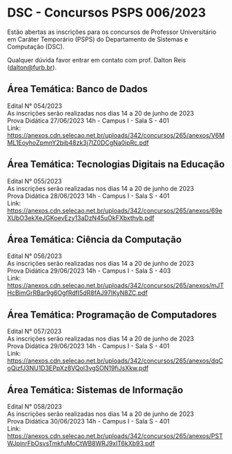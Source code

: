 # DSC - Concursos PSPS 006/2023

Estão abertas as inscrições para os concursos de Professor Universitário em Caráter Temporário (PSPS) do Departamento de Sistemas e Computação (DSC).  

Qualquer dúvida favor entrar em contato com prof. Dalton Reis (dalton@furb.br).  

## Área Temática: Banco de Dados

Edital N° 054/2023  
As inscrições serão realizadas nos dias 14 a 20 de junho de 2023  
Prova Didática 27/06/2023 14h - Campus I - Sala S - 401  
Link: <https://anexos.cdn.selecao.net.br/uploads/342/concursos/265/anexos/V6MML1EoyhoZpmnY2bib48zk3j7IZ0DCgNa0ipRc.pdf>  

## Área Temática: Tecnologias Digitais na Educação

Edital N° 055/2023  
As inscrições serão realizadas nos dias 14 a 20 de junho de 2023  
Prova Didática 28/06/2023 14h - Campus I - Sala S - 401  
Link: <https://anexos.cdn.selecao.net.br/uploads/342/concursos/265/anexos/69eXUbO3ekXeJGKoevEzy13aDzN45uOkFXbxthyb.pdf>  

## Área Temática: Ciência da Computação

Edital N° 056/2023  
As inscrições serão realizadas nos dias 14 a 20 de junho de 2023  
Prova Didática 29/06/2023 14h - Campus I - Sala S - 403  
Link: <https://anexos.cdn.selecao.net.br/uploads/342/concursos/265/anexos/mJTHcBimGrRBar9g6OgfRdfI5dR8fAJ97IKyN8ZC.pdf>  

## Área Temática: Programação de Computadores

Edital N° 057/2023  
As inscrições serão realizadas nos dias 14 a 20 de junho de 2023  
Prova Didática 29/06/2023 14h - Campus I - Sala S - 401  
Link: <https://anexos.cdn.selecao.net.br/uploads/342/concursos/265/anexos/dqCoQjzfJ3NU1D3EPpXz8VQol3vgSON19fiJsXkw.pdf>  

## Área Temática: Sistemas de Informação

Edital N° 058/2023  
As inscrições serão realizadas nos dias 14 a 20 de junho de 2023  
Prova Didática 30/06/2023 14h - Campus I - Sala S - 401  
Link: <https://anexos.cdn.selecao.net.br/uploads/342/concursos/265/anexos/PSTWJpinrFbOsvsTmkfuMoCtWB8WRJ9xlT6kXb93.pdf>  
